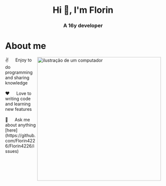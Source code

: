 <h1 align="center">Hi 👋, I'm Florin</h1>
<h3 align="center">A 16y developer</h3>

 # About me

<img src="https://raw.githubusercontent.com/MicaelliMedeiros/micaellimedeiros/master/image/computer-illustration.png" alt="ilustração de um computador" min-width="400px" max-width="400px" width="400px" align="right">
 ✌️ &emsp; Enjoy to do programming and sharing knowledge <br/><br/>
 ❤️ &emsp; Love to writing code and learning new features<br/><br/>
 💬 &emsp; Ask me about anything  [here](https://github.com/Florin4226/Florin4226/issues)
 
